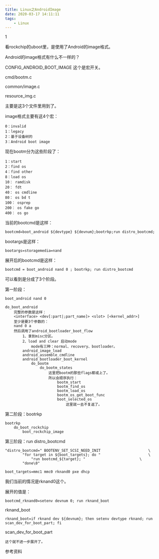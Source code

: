 ```yaml
---
title: Linux之AndroidImage
date: 2020-03-17 14:11:11
tags:
	- Linux
---
```


1

看rockchip的uboot里，是使用了Android的image格式。

Android的image格式有什么不一样的？

CONFIG_ANDROID_BOOT_IMAGE 这个是宏开关。

cmd/bootm.c

common/image.c

resource_img.c

主要是这3个文件里用到了。

image格式主要有这4个宏：

```
0：invalid
1：legacy
2：基于设备树的
3：Android boot image
```

现在bootm分为这些阶段了：

```
1：start
2：find os
4：find other
8：load os
10： ramdisk
20： fdt
40： os cmdline
80： os bd t
100： osprep
200： os fake go
400： os go
```



当前的bootcmd是这样：

```
bootcmd=boot_android ${devtype} ${devnum};bootrkp;run distro_bootcmd;
```

bootargs是这样：

```
bootargs=storagemedia=nand
```

展开后的bootcmd是这样：

```
bootcmd = boot_android nand 0 ; bootrkp; run distro_bootcmd
```

可以看到是分成了3个阶段。

第一阶段：

```
boot_android nand 0
```

```
do_boot_android
	完整的参数是这样：
	<interface> <dev[:part|;part_name]> <slot> [<kernel_addr>]
	至少是要3个参数的：
	nand 0 a 
	然后调用了android_bootloader_boot_flow
		1、拿到misc分区。
		2、load and clear 启动mode
			mode有三种：normal、recovery、bootloader。
		android_image_load
		android_assemble_cmdline
		android_bootloader_boot_kernel
			do_bootm
				do_bootm_states
					这里把bootm的那些flags都或上了。
					所以会顺序执行：
						bootm_start
						bootm_find_os
						bootm_load_os
						bootm_os_get_boot_func
						boot_selected_os
							这里就一去不复返了。
```

第二阶段：bootrkp

```
bootrkp
	do_boot_rockchip
		boot_rockchip_image
```

第三阶段：run distro_bootcmd

```
"distro_bootcmd=" BOOTENV_SET_SCSI_NEED_INIT                      \
		"for target in ${boot_targets}; do "                      \
			"run bootcmd_${target}; "                         \
		"done\0"
```

```
boot_targets=mmc1 mmc0 rknand0 pxe dhcp 
```

我们当前的情况是rknand0这个。

展开的值是：

```
bootcmd_rknand0=setenv devnum 0; run rknand_boot
```

rknand_boot

```
rknand_boot=if rknand dev ${devnum}; then setenv devtype rknand; run scan_dev_for_boot_part; fi
```

scan_dev_for_boot_part

```
这个就不进一步展开了。
```



参考资料

